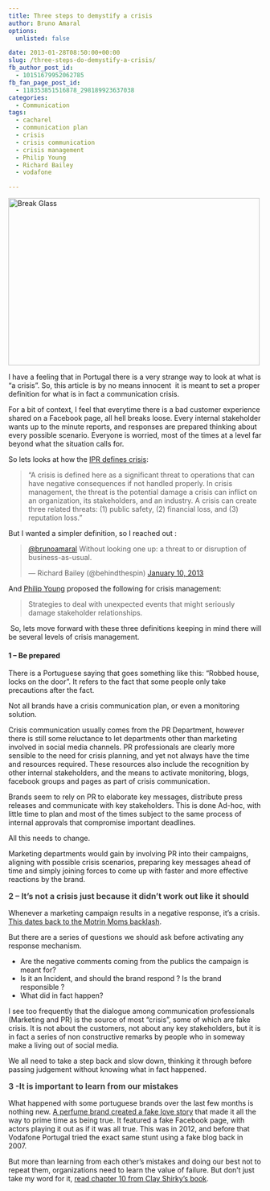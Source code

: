 ```yaml
---
title: Three steps to demystify a crisis
author: Bruno Amaral
options:
  unlisted: false

date: 2013-01-28T08:50:00+00:00
slug: /three-steps-do-demystify-a-crisis/
fb_author_post_id:
  - 10151679952062785
fb_fan_page_post_id:
  - 118353851516878_298189923637038
categories:
  - Communication
tags:
  - cacharel
  - communication plan
  - crisis
  - crisis communication
  - crisis management
  - Philip Young
  - Richard Bailey
  - vodafone

---
```

[<img alt="Break Glass" src="https://farm3.staticflickr.com/2045/2233040771_73399552dd.jpg" width="500" height="333" />][1]

I have a feeling that in Portugal there is a very strange way to look at what is &#8220;a crisis&#8221;. So, this article is by no means innocent  it is meant to set a proper definition for what is in fact a communication crisis.

For a bit of context, I feel that everytime there is a bad customer experience shared on a Facebook page, all hell breaks loose. Every internal stakeholder wants up to the minute reports, and responses are prepared thinking about every possible scenario. Everyone is worried, most of the times at a level far beyond what the situation calls for.

So lets looks at how the [IPR defines crisis][2]:

> “A crisis is defined here as a significant threat to operations that can have negative consequences if not handled properly. In crisis management, the threat is the potential damage a crisis can inflict on an organization, its stakeholders, and an industry. A crisis can create three related threats: (1) public safety, (2) financial loss, and (3) reputation loss.”

But I wanted a simpler definition, so I reached out :

<blockquote class="twitter-tweet" width="550">
  <p>
    <a href="https://twitter.com/brunoamaral">@brunoamaral</a> Without looking one up: a threat to or disruption of business-as-usual.
  </p>
  
  <p>
    &mdash; Richard Bailey (@behindthespin) <a href="https://twitter.com/behindthespin/statuses/289477359718002688">January 10, 2013</a>
  </p>
</blockquote>



And [Philip Young][3] proposed the following for crisis management:

> Strategies to deal with unexpected events that might seriously damage stakeholder relationships.

<div>
   So, lets move forward with these three definitions keeping in mind there will be several levels of crisis management.
</div>

#### 1 &#8211; Be prepared

There is a Portuguese saying that goes something like this: &#8220;Robbed house, locks on the door&#8221;. It refers to the fact that some people only take precautions after the fact.

Not all brands have a crisis communication plan, or even a monitoring solution.

Crisis communication usually comes from the PR Department, however there is still some reluctance to let departments other than marketing involved in social media channels. PR professionals are clearly more sensible to the need for crisis planning, and yet not always have the time and resources required. These resources also include the recognition by other internal stakeholders, and the means to activate monitoring, blogs, facebook groups and pages as part of crisis communication.

Brands seem to rely on PR to elaborate key messages, distribute press releases and communicate with key stakeholders. This is done Ad-hoc, with little time to plan and most of the times subject to the same process of internal approvals that compromise important deadlines.

All this needs to change.

Marketing departments would gain by involving PR into their campaigns, aligning with possible crisis scenarios, preparing key messages ahead of time and simply joining forces to come up with faster and more effective reactions by the brand.

<span style="color: #404040; font-size: 16px; font-weight: bold; line-height: 22px;">2 &#8211; It&#8217;s not a crisis just because it didn&#8217;t work out like it should</span>

Whenever a marketing campaign results in a negative response, it&#8217;s a crisis. [This dates back to the Motrin Moms backlash][4].

But there are a series of questions we should ask before activating any response mechanism.

  * Are the negative comments coming from the publics the campaign is meant for?
  * Is it an Incident, and should the brand respond ? Is the brand responsible ?
  * What did in fact happen?

I see too frequently that the dialogue among communication professionals (Marketing and PR) is the source of most &#8220;crisis&#8221;, some of which are fake crisis. It is not about the customers, not about any key stakeholders, but it is in fact a series of non constructive remarks by people who in someway make a living out of social media.

We all need to take a step back and slow down, thinking it through before passing judgement without knowing what in fact happened.

<span style="color: #404040; font-size: 16px; font-weight: bold; line-height: 22px;">3 -It is important to learn from our mistakes</span>

What happened with some portuguese brands over the last few months is nothing new. [A perfume brand created a fake love story][5] that made it all the way to prime time as being true. It featured a fake Facebook page, with actors playing it out as if it was all true. This was in 2012, and before that Vodafone Portugal tried the exact same stunt using a fake blog back in 2007.

But more than learning from each other&#8217;s mistakes and doing our best not to repeat them, organizations need to learn the value of failure. But don&#8217;t just take my word for it, [read chapter 10 from Clay Shirky&#8217;s book][6].



 [1]: https://www.flickr.com/photos/smanography/2233040771/ "Break Glass by Shermeee, on Flickr"
 [2]: https://www.instituteforpr.org/topics/crisis-management-and-communications/
 [3]: https://publicsphere.typepad.com/
 [4]: https://www.nevillehobson.com/2008/11/18/the-motrin-storm-breathtaking-speed-and-scale/
 [5]: https://publico.pt/sociedade/noticia/afinal-a-procura-de-diana-foi-uma-estrategia-publicitaria-1565524
 [6]: https://www.amazon.co.uk/Here-Comes-Everybody-Clay-Shirky/dp/0713999896/ref=sr_1_3?ie=UTF8&qid=1357855048&sr=8-3

